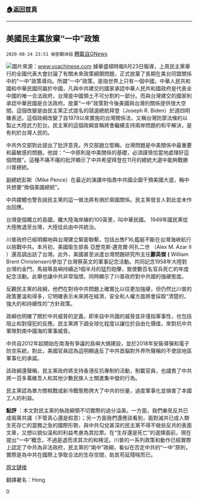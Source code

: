 ###  [:house:返回首頁](https://github.com/ourhimalayas/txt)
---

## 美國民主黨放棄“一中”政策
`2020-08-24 23:51 秘密翻译组` [轉載自GNews](https://gnews.org/zh-hant/315548/)

![](https://s3.amazonaws.com/gnews-media-offload/wp-content/uploads/2020/08/24232230/1-121.png)圖片來源：www.voachinese.com 
據華盛頓時報8月23日報導，上周民主黨舉行的全國代表大會討論了有關未來政策綱領問題，正式放棄了長期在美台同盟關係中的“一中”政策導向。所謂“一中”政策，是指世界上只有一個中國，中華人民共和國和中華民國同屬於中國，凡與中共建交的國家承認中華人民共和國政府是代表全中國的唯一合法政府，台灣是中國領土不可分割的一部分。而與台灣建交的國家則承認中華民國是合法政府。放棄“一中”政策對今後美國與台灣的關係提供很大空間。這個改變是由民主黨正式提名的競選總統拜登（Joseph R. Biden）於週四明確表述。這個政綱改變了自1979以來實施的台灣關係法，又稱台灣防禦法條約以製止大陸武力犯台。民主黨的這個政綱宣稱將會繼續支持兩岸問題的和平解決，是有利於台灣人民的。

中共外交部對此提出了批評意見。外交部趙立堅稱，台灣問題是中美關係中最重要和最敏感的問題。他說：“一中原則是中美關係的基礎，必須謹慎恰當地處理好這個問題”。這種不痛不癢的批評顯示了中共希望拜登在11月的總統大選中能夠戰勝川普總統。

副總統彭斯（Mike Pence）在最近的演講中指責中共國企圖干預美國大選，稱中共想要“換個美國總統”。

中共媒體也警告說民主黨的這一做法將有損於兩國關係。民主黨發言人對此並未作出回應。

台灣是個獨立的島國，離大陸海岸線約100英里，叫中華民國。 1949年國民黨從大陸敗退至台灣，大陸從此由中共統治。

川普政府已經明顯地與台灣建立緊密聯繫，包括出售F16,艦艇不斷在台灣海峽航行以挑戰中共。本月初，美國衛生部長 亞歷克斯·邁克爾·阿扎二世 （Alex M. Azar II ）還高調出訪了台灣。此外，美國甚至派遣台灣問題研究所主任**酈英傑** **(** William Brent Christensen)參加了台灣蔡英文的軍事記念活動。共同記念1958年大陸對台灣的金門，馬祖等島嶼持續近1個半月的猛烈砲擊，致使數百名官兵死亡的年度紀念活動。此舉也讓中共非常惱恨。同時顯示了川普政府對中共國的強硬態度。

反觀民主黨的政綱，他們在對待中共問題上確實比以往更加強硬，但仍然比川普的政策要溫和得多，它明確表示未來將在經濟，安全和人權方面將會採取“清楚的，強大的和持續性的”方針政策。

政綱也明確了關於中共威脅的定義，即來自中共國的威脅並非僅指軍事性，也包括阻止和對侵犯的反應。民主黨將下調全球化程度以讓位於自由化價值，來對抗中共軍隊對南中國海的軍事威脅。

中共自2012年起開始在南海有爭議的島嶼大搞建設，並於2018年安裝導彈和電子防空系統，對此，美國官員認為這明顯違反了中共首腦對外界所聲稱的不使該地區軍事化的承諾。

該政綱還聲稱，民主黨政府將支持香港反抗專制的活動，制載官員，也譴責了中共將一百多萬維吾人和其他少數民族人士關進集中營的行為。

民主黨認為單方關稅戰或新冷戰態勢誇大了中共的份量，過度軍事化並損害了本國工人的利益。

**點評** ：本文對民主黨的執政綱領不切實際的過分溢美。一方面，我們樂見反共已成兩黨共識（不管真心還是假意）；另一方面我們還應該看到，面對滅共已成人類生死存亡的當務之急的國際形勢，與中共勾兌甚深的民主黨不得不做些反共的表面文章，又想以貌似溫和的利益考慮為其拉票。在“生存還是死亡”的選擇面前，現在提出“一中”概念，不過是退而求其次的和稀泥。川普的一系列政策和動作已經實際上認定了中共為非法政府，民主黨的“兩中”政綱，看似在否定中共的“一中”原則，實際是為中共在國際上爭取合法的生存空間，助其苟延殘喘而已。

[原文鏈接](https://m.washingtontimes.com/news/2020/aug/23/democratic-party-platform-drops-one-china-language/)

翻譯暑名：Hong

0
